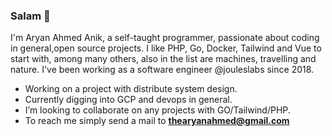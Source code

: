 ### Salam 👋
I'm Aryan Ahmed Anik, a self-taught programmer, passionate about coding in general,open source projects.
I like PHP, Go, Docker, Tailwind and Vue to start with, among many others, also in the list are machines, travelling and nature. I've been working as a software engineer @jouleslabs since 2018.

- Working on a project with distribute system design.
- Currently digging into GCP and devops in general.
- I’m looking to collaborate on any projects with GO/Tailwind/PHP.
- To reach me simply send a mail to **thearyanahmed@gmail.com**


